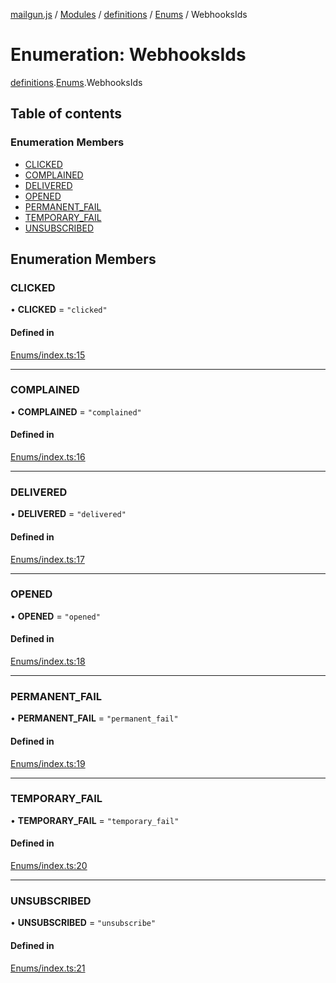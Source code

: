 [mailgun.js](../README.md) / [Modules](../modules.md) / [definitions](../modules/definitions.md) / [Enums](../modules/definitions.Enums.md) / WebhooksIds

# Enumeration: WebhooksIds

[definitions](../modules/definitions.md).[Enums](../modules/definitions.Enums.md).WebhooksIds

## Table of contents

### Enumeration Members

- [CLICKED](definitions.Enums.WebhooksIds.md#clicked)
- [COMPLAINED](definitions.Enums.WebhooksIds.md#complained)
- [DELIVERED](definitions.Enums.WebhooksIds.md#delivered)
- [OPENED](definitions.Enums.WebhooksIds.md#opened)
- [PERMANENT\_FAIL](definitions.Enums.WebhooksIds.md#permanent_fail)
- [TEMPORARY\_FAIL](definitions.Enums.WebhooksIds.md#temporary_fail)
- [UNSUBSCRIBED](definitions.Enums.WebhooksIds.md#unsubscribed)

## Enumeration Members

### CLICKED

• **CLICKED** = ``"clicked"``

#### Defined in

[Enums/index.ts:15](https://github.com/mailgun/mailgun.js/blob/460665c/lib/Enums/index.ts#L15)

___

### COMPLAINED

• **COMPLAINED** = ``"complained"``

#### Defined in

[Enums/index.ts:16](https://github.com/mailgun/mailgun.js/blob/460665c/lib/Enums/index.ts#L16)

___

### DELIVERED

• **DELIVERED** = ``"delivered"``

#### Defined in

[Enums/index.ts:17](https://github.com/mailgun/mailgun.js/blob/460665c/lib/Enums/index.ts#L17)

___

### OPENED

• **OPENED** = ``"opened"``

#### Defined in

[Enums/index.ts:18](https://github.com/mailgun/mailgun.js/blob/460665c/lib/Enums/index.ts#L18)

___

### PERMANENT\_FAIL

• **PERMANENT\_FAIL** = ``"permanent_fail"``

#### Defined in

[Enums/index.ts:19](https://github.com/mailgun/mailgun.js/blob/460665c/lib/Enums/index.ts#L19)

___

### TEMPORARY\_FAIL

• **TEMPORARY\_FAIL** = ``"temporary_fail"``

#### Defined in

[Enums/index.ts:20](https://github.com/mailgun/mailgun.js/blob/460665c/lib/Enums/index.ts#L20)

___

### UNSUBSCRIBED

• **UNSUBSCRIBED** = ``"unsubscribe"``

#### Defined in

[Enums/index.ts:21](https://github.com/mailgun/mailgun.js/blob/460665c/lib/Enums/index.ts#L21)
